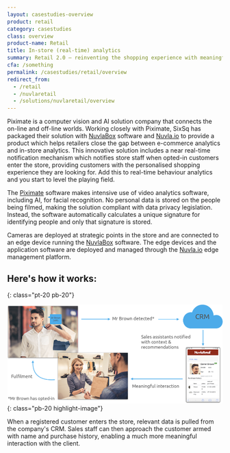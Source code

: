 ```yaml
---
layout: casestudies-overview
product: retail
category: casestudies
class: overview
product-name: Retail
title: In-store (real-time) analytics
summary: Retail 2.0 — reinventing the shopping experience with meaningful insights.
cfa: /something
permalink: /casestudies/retail/overview
redirect_from:
  - /retail
  - /nuvlaretail
  - /solutions/nuvlaretail/overview
---
```


Piximate is a computer vision and AI solution company that connects the on-line and off-line worlds. Working closely with Piximate, SixSq has packaged their solution with [NuvlaBox](/products-and-services/nuvlabox/overview) software and [Nuvla.io](/products-and-services/nuvla-io/overview) to provide a product which helps retailers close the gap between e-commerce analytics and in-store analytics. This innovative solution includes a near real-time notification mechanism which notifies store staff when opted-in customers enter the store, providing customers with the personalised shopping experience they are looking for. Add this to real-time behaviour analytics and you start to level the playing field.

The [Piximate](https://piximate.net/en/home/) software makes intensive use of video analytics software, including AI, for facial recognition. No personal data is stored on the people being filmed, making the solution compliant with data privacy legislation. Instead, the software automatically calculates a unique signature for identifying people and only that signature is stored.

Cameras are deployed at strategic points in the store and are connected to an edge device running the [NuvlaBox](/products-and-services/nuvlabox/overview) software. The edge devices and the application software are deployed and managed through the [Nuvla.io](/products-and-services/nuvla-io/overview) edge management platform.

## Here's how it works:
{: class="pt-20 pb-20"}

![NuvlaRetail](/img/content/nuvlaretail/nuvlaretail-real-time.png "NuvlaRetail")
{: class="pb-20 highlight-image"}

When a registered customer enters the store, relevant data is pulled from the company's CRM. Sales staff can then approach the customer armed with name and purchase history, enabling a much more meaningful interaction with the client.
